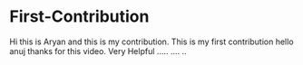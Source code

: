 # First-Contribution
Hi this is Aryan and this is my contribution.
This is my first contribution
hello anuj thanks for this video. Very Helpful
.....
....
..
